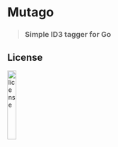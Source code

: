 # Mutago
> ### Simple ID3 tagger for Go


## License
<a href="https://github.com/makebyte/mutago/blob/master/LICENSE" target="_blank">
<img src="https://upload.wikimedia.org/wikipedia/commons/thumb/b/bf/License_icon-bsd.svg/256px-License_icon-bsd.svg.png" alt="license" height="20%" width="20%">
</a>
